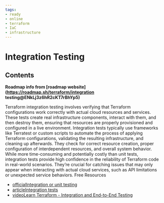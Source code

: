 ```yaml
---
tags:
- ready
- online
- terraform
- IaC
- infrastructure
---
```


# Integration Testing

## Contents

__Roadmap info from [roadmap website](<https://roadmap.sh/terraform/integration> testing@ENkLj3z6hR2cKT7rBhYp5)__

Terraform integration testing involves verifying that Terraform configurations work correctly with actual cloud resources and services. These tests create real infrastructure components, interact with them, and then destroy them, ensuring that resources are properly provisioned and configured in a live environment. Integration tests typically use frameworks like Terratest or custom scripts to automate the process of applying Terraform configurations, validating the resulting infrastructure, and cleaning up afterwards. They check for correct resource creation, proper configuration of interdependent resources, and overall system behavior. While more time-consuming and potentially costly than unit tests, integration tests provide high confidence in the reliability of Terraform code in real-world scenarios. They’re crucial for catching issues that may only appear when interacting with actual cloud services, such as API limitations or unexpected service behaviors.
Free Resources

- [officialIntegration or unit testing](https://developer.hashicorp.com/terraform/language/tests#integration-or-unit-testing)
- [articleIntegration tests](https://www.hashicorp.com/blog/testing-hashicorp-terraform#integration-tests)
- [videoLearn Terraform - Integration and End-to-End Testing](https://www.youtube.com/watch?v=gdcc1WBzMwY)
